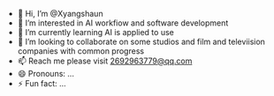 - 👋 Hi, I’m @Xyangshaun
- 👀 I’m interested in AI workfiow and software development
- 🌱 I’m currently learning AI is applied to use
- 💞️ I’m looking to collaborate on some studios and film and televiision companies with common progress
- 📫 Reach me please visit 2692963779@qq.com
- 😄 Pronouns: ...
- ⚡ Fun fact: ...

<!---
Xyangshaun/Xyangshaun is a ✨ special ✨ repository because its `README.md` (this file) appears on your GitHub profile.
You can click the Preview link to take a look at your changes.
--->
